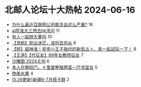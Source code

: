 # 北邮人论坛十大热帖 2024-06-16

- [为什么最近互联网公司裁员会这么严重?](https://bbs.byr.cn/article/Talking/6388666) 16
- [ai院准大三想去hk求问](https://bbs.byr.cn/article/GoAbroad/397722) 11
- [有人一起拼大董吗](https://bbs.byr.cn/article/Food/526289) 10
- [【求助】职业迷茫，该何去何从](https://bbs.byr.cn/article/WorkLife/1215678) 8
- [【转】超神准！星座小王子独创的新型占卜、來一起試玩一下！](https://bbs.byr.cn/article/Constellations/326533) 8
- [【王道】【代征友】89年女教师征友](https://bbs.byr.cn/article/Friends/2053119) 7
- [沙雕图 2024.6.16](https://bbs.byr.cn/article/Joke/731254) 6
- [本人在朝阳门、十里堡整租两室一厅求室友](https://bbs.byr.cn/article/Home/137964) 5
- [物美水果](https://bbs.byr.cn/article/Picture/3364373) 4
- [(5.26更新)新疆6-7月搭子群](https://bbs.byr.cn/article/Travel/147659) 2


